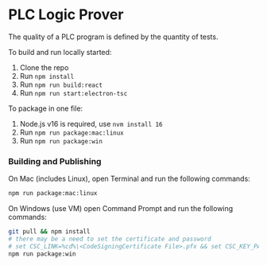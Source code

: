 # PLC Logic Prover
The quality of a PLC program is defined by the quantity of tests.

To build and run locally started:

1. Clone the repo
2. Run `npm install`
3. Run `npm run build:react`
4. Run `npm run start:electron-tsc`


To package in one file:

1. Node.js v16 is required, use `nvm install 16`
2. Run `npm run package:mac:linux`
3. Run `npm run package:win`


### Building and Publishing
On Mac (includes Linux), open Terminal and run the following commands:
```bash
npm run package:mac:linux
```

On Windows (use VM) open Command Prompt and run the following commands:
```bash
git pull && npm install
# there may be a need to set the certificate and password
# set CSC_LINK=%cd%\<CodeSigningCertificate File>.pfx && set CSC_KEY_PASSWORD=password
npm run package:win
```
    
